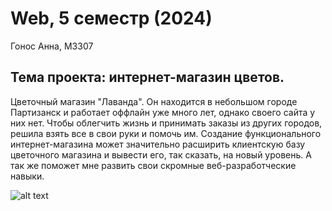 # Web, 5 семестр (2024)

Гонос Анна, M3307

## Тема проекта: интернет-магазин цветов.

Цветочный магазин "Лаванда". Он находится в небольшом городе Партизанск и работает оффлайн уже много лет, однако своего сайта у них нет. Чтобы облегчить жизнь и принимать заказы из других городов, решила взять все в свои руки и помочь им. Создание функционального интернет-магазина может значительно расширить клиентскую базу цветочного магазина и вывести его, так сказать, на новый уровень. А так же поможет мне развить свои скромные веб-разработческие навыки.

![alt text](уапуккуцкцук)


